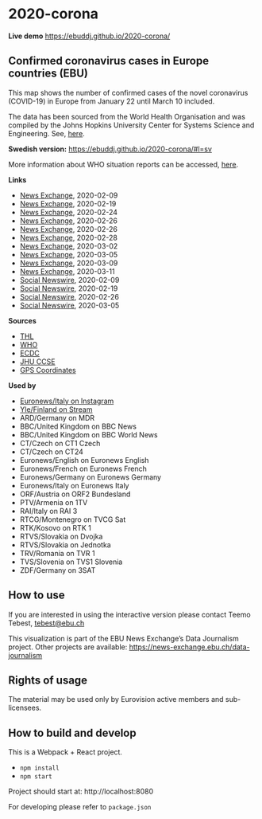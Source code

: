 # 2020-corona

**Live demo** https://ebuddj.github.io/2020-corona/

## Confirmed coronavirus cases in Europe countries (EBU)

This map shows the number of confirmed cases of the novel coronavirus (COVID-19) in Europe from January 22 until March 10 included.

The data has been sourced from the World Health Organisation and was compiled by the Johns Hopkins University Center for Systems Science and Engineering. See, [here](https://github.com/CSSEGISandData/COVID-19).

**Swedish version:** https://ebuddj.github.io/2020-corona/#l=sv

More information about WHO situation reports can be accessed, [here](https://www.who.int/emergencies/diseases/novel-coronavirus-2019/situation-reports/).

**Links**
* [News Exchange](https://news-exchange.ebu.ch/item_detail/8c3fa449db25f73b3bb1c502d7ae8566/2020_21006664), 2020-02-09
* [News Exchange](https://news-exchange.ebu.ch/item_detail/da087ac05145afd42c72e155c3861b86/2020_21008248), 2020-02-19
* [News Exchange](https://news-exchange.ebu.ch/item_detail/10a5aa8de6dcf3c367619daea6972d8f/2020_21008984), 2020-02-24
* [News Exchange](https://news-exchange.ebu.ch/item_detail/cac28647da00aa8cd45b2cf3289e3336/2020_21009436), 2020-02-26
* [News Exchange](https://news-exchange.ebu.ch/item_detail/cac28647da00aa8cd45b2cf3289e3336/2020_21009436), 2020-02-26
* [News Exchange](https://news-exchange.ebu.ch/item_detail/cac28647da00aa8cd45b2cf3289e3336/2020_21009845), 2020-02-28
* [News Exchange](https://news-exchange.ebu.ch/item_detail/ce49242f1b7dee332304bb8a5e08bf75/2020_21010402), 2020-03-02
* [News Exchange](https://news-exchange.ebu.ch/item_detail/9835d15e3209836e0f694a667f871ee6/2020_21010961), 2020-03-05
* [News Exchange](https://news-exchange.ebu.ch/item_detail/9835d15e3209836e0f694a667f871ee6/2020_21011649), 2020-03-09
* [News Exchange](https://news-exchange.ebu.ch/item_detail/a34eb8c8262bb020bcd2dcfa6b48bed9/2020_21012113), 2020-03-11
* [Social Newswire](https://www.evnsocialnewswire.ch/europe/coronavirus-animation-illustrates-spread-of-coronavirus-in-europe-animation/), 2020-02-09
* [Social Newswire](https://www.evnsocialnewswire.ch/europe/coronavirus-animation-show-spread-of-coronavirus-throughout-europe-animation/), 2020-02-19
* [Social Newswire](https://www.evnsocialnewswire.ch/europe/coronavirus-animation-shows-spread-of-coronavirus-throughout-europe-between-january-20-and-february-25-animation/), 2020-02-26
* [Social Newswire](https://www.evnsocialnewswire.ch/europe/coronavirus-animation-shows-coronavirus-spread-in-europe-through-march-4-animation/), 2020-03-05

**Sources**
* [THL](https://thl.fi/fi/web/infektiotaudit-ja-rokotukset/ajankohtaista/wuhanin-koronavirus)
* [WHO](https://www.who.int/emergencies/diseases/novel-coronavirus-2019/situation-reports/)
* [ECDC](https://www.ecdc.europa.eu/en/novel-coronavirus-china)
* [JHU CCSE](https://github.com/CSSEGISandData/COVID-19)
* [GPS Coordinates](https://www.gps-coordinates.net/)

**Used by**
* [Euronews/Italy on Instagram](https://www.instagram.com/p/B8a27sJD3bN/)
* [Yle/Finland on Stream](https://arenan.yle.fi/1-50460781)
* ARD/Germany on MDR
* BBC/United Kingdom on BBC News
* BBC/United Kingdom on BBC World News
* CT/Czech on CT1 Czech
* CT/Czech on CT24
* Euronews/English on Euronews English
* Euronews/French on Euronews French
* Euronews/Germany on Euronews Germany
* Euronews/Italy on Euronews Italy
* ORF/Austria on ORF2 Bundesland
* PTV/Armenia on 1TV
* RAI/Italy on RAI 3
* RTCG/Montenegro on TVCG Sat
* RTK/Kosovo on RTK 1
* RTVS/Slovakia on Dvojka
* RTVS/Slovakia on Jednotka
* TRV/Romania on TVR 1
* TVS/Slovenia on TVS1 Slovenia
* ZDF/Germany on 3SAT

## How to use

If you are interested in using the interactive version please contact Teemo Tebest, tebest@ebu.ch

This visualization is part of the EBU News Exchange’s Data Journalism project. Other projects are available: https://news-exchange.ebu.ch/data-journalism

## Rights of usage

The material may be used only by Eurovision active members and sub-licensees.

## How to build and develop

This is a Webpack + React project.

* `npm install`
* `npm start`

Project should start at: http://localhost:8080

For developing please refer to `package.json`